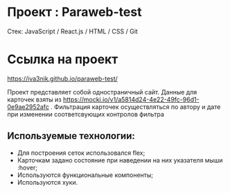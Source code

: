 # Проект : Paraweb-test

Cтек: JavaScript / React.js / HTML / CSS / Git

# Ссылка на проект

https://iva3nik.github.io/paraweb-test/

Проект представляет собой одностраничный сайт. Данные для карточек взяты из https://mocki.io/v1/a5814d24-4e22-49fc-96d1-0e9ae2952afc . Фильтрация карточек осуществляться по автору и дате при изменении соответсвующих контролов фильтра

## **Используемые технологии:**

- Для построения сеток использовался flex;
- Карточкам задано состояние при наведении на них указателя мыши :hover;
- Используются функциональные компоненты;
- Используются хуки.
